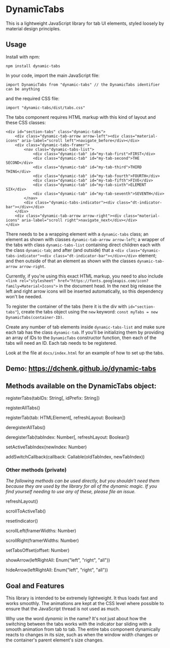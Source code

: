 # DynamicTabs
This is a lightweight JavaScript library for tab UI elements, styled loosely by material design principles.

## Usage

Install with npm:
```
npm install dynamic-tabs
```

In your code, import the main JavaScript file:
```
import DynamicTabs from "dynamic-tabs" // the DynamicTabs identifier can be anything
```
and the required CSS file:
```
import "dynamic-tabs/dist/tabs.css"
```

The tabs component requires HTML markup with this kind of layout and these CSS classes:
```
<div id="section-tabs" class="dynamic-tabs">
    <div class="dynamic-tab-arrow arrow-left"><div class="material-icons" aria-label="scroll left">navigate_before</div></div>
    <div class="dynamic-tabs-framer">
        <nav class="dynamic-tabs-list">
            <div class="dynamic-tab" id="my-tab-first">FIRST</div>
            <div class="dynamic-tab" id="my-tab-second">THE SECOND</div>
            <div class="dynamic-tab" id="my-tab-third">THIRD THING</div>
            <div class="dynamic-tab" id="my-tab-fourth">FOURTH</div>
            <div class="dynamic-tab" id="my-tab-fifth">FIVE</div>
            <div class="dynamic-tab" id="my-tab-sixth">ELEMENT SIX</div>
            <div class="dynamic-tab" id="my-tab-seventh">SEVENTH</div>
        </nav>
        <div class="dynamic-tabs-indicator"><div class="dt-indicator-bar"></div></div>
    </div>
    <div class="dynamic-tab-arrow arrow-right"><div class="material-icons" aria-label="scroll right">navigate_next</div></div>
</div>
```
There needs to be a wrapping element with a `dynamic-tabs` class; an element as shown with classes `dynamic-tab-arrow arrow-left`; a wrapper of the tabs with class `dynamic-tabs-list` containing direct children each with the class `dynamic-tab`; and after (and outside) that a `<div class="dynamic-tabs-indicator"><div class="dt-indicator-bar"></div></div>` element; and then outside of that an element as shown with the classes `dynamic-tab-arrow arrow-right`.

Currently, if you're using this exact HTML markup, you need to also include `<link rel="stylesheet" href="https://fonts.googleapis.com/icon?family=Material+Icons">` in the document head.
In the next big release the left and right arrow icons will be inserted automatically, so this dependency won't be needed.

To register the container of the tabs (here it is the div with `id="section-tabs"`), create the tabs object using the `new` keyword: `const myTabs = new DynamicTabs(container-ID)`.

Create any number of tab elements inside `dynamic-tabs-list` and make sure each tab has the class `dynamic-tab`. If you'll be initializing them by providing an array of IDs to the `DynamicTabs` constructor function, then each of the tabs will need an ID. Each tab needs to be registered.

Look at the file at `docs/index.html` for an example of how to set up the tabs.

## Demo: https://dchenk.github.io/dynamic-tabs

## Methods available on the DynamicTabs object:

registerTabs(tabIDs: String[, idPrefix: String])

registerAllTabs()

registerTab(tab: HTMLElement[, refreshLayout: Boolean])

deregisterAllTabs()

deregisterTab(tabIndex: Number[, refreshLayout: Boolean])

setActiveTabIndex(newIndex: Number)

addSwitchCallback(callback: Callable(oldTabIndex, newTabIndex))

### Other methods (private)

*The following methods can be used directly, but you shouldn't need them because they are used by the library for all of the
dynamic magic. If you find yourself needing to use any of these, please file an issue.*

refreshLayout()

scrollToActiveTab()

resetIndicator()

scrollLeft(framerWidths: Number)

scrollRight(framerWidths: Number)

setTabsOffset(offset: Number)

showArrow(leftRightAll: Enum("left", "right", "all"))

hideArrow(leftRightAll: Enum("left", "right", "all"))

## Goal and Features

This library is intended to be extremely lightweight. It thus loads fast and works smoothly. The animations are kept at the
CSS level where possible to ensure that the JavaScript thread is not used as much.

Why use the word *dynamic* in the name? It's not just about how the switching between the tabs works with the indicator bar
sliding with a smooth animation from tab to tab. The entire tabs component dynamically reacts to changes in its size, such
as when the window width changes or the container's parent element's size changes.
